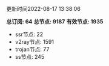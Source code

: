 更新时间2022-08-17 13:38:06

**总订阅: 64**
**总节点: 9187**
**有效节点: 1935**
- ssr节点: 22
- v2ray节点: 1591
- trojan节点: 77
- ss节点: 245
